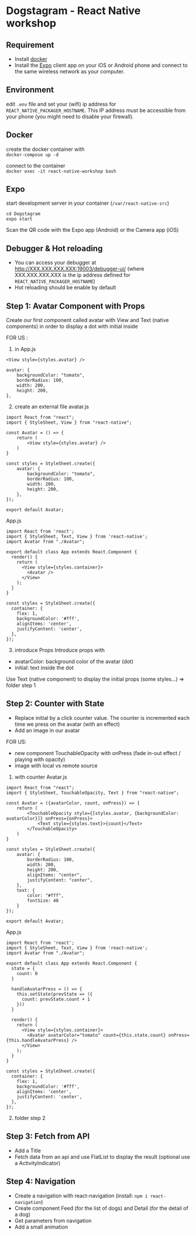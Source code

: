 # Dogstagram - React Native workshop

## Requirement
- Install [docker](https://www.docker.com/products/docker-desktop)
- Install the [Expo](https://expo.io/) client app on your iOS or Android phone and connect to the same wireless network as your computer.

## Environment
edit `.env` file and set your (wifi) ip address for `REACT_NATIVE_PACKAGER_HOSTNAME`. This IP address must be accessible from your phone (you might need to disable your firewall).

## Docker
create the docker container with \
`docker-compose up -d`

connect to the container \
`docker exec -it react-native-workshop bash`

## Expo
start development server in your container (`/var/react-native-src`)
```
cd Dogstagram
expo start
```

Scan the QR code with the Expo app (Android) or the Camera app (iOS)

## Debugger & Hot reloading
- You can access your debugger at http://XXX.XXX.XXX.XXX:19003/debugger-ui/ (where XXX.XXX.XXX.XXX is the ip address defined for `REACT_NATIVE_PACKAGER_HOSTNAME`)
- Hot reloading should be enable by default

## Step 1: Avatar Component with Props
Create our first component called avatar with View and Text (native components) in order to display a dot with initial inside

FOR US :
1. in App.js
```
<View style={styles.avatar} />

avatar: {
    backgroundColor: "tomato",
    borderRadius: 100,
    width: 200,
    height: 200,
},
```

2. create an external file avatar.js
```
import React from "react";
import { StyleSheet, View } from "react-native";

const Avatar = () => {
    return (
        <View style={styles.avatar} />
    )
}

const styles = StyleSheet.create({
    avatar: {
        backgroundColor: "tomato",
        borderRadius: 100,
        width: 200,
        height: 200,
    },
});

export default Avatar;
```

App.js
```
import React from 'react';
import { StyleSheet, Text, View } from 'react-native';
import Avatar from "./Avatar";

export default class App extends React.Component {
  render() {
    return (
      <View style={styles.container}>
        <Avatar />
      </View>
    );
  }
}

const styles = StyleSheet.create({
  container: {
    flex: 1,
    backgroundColor: '#fff',
    alignItems: 'center',
    justifyContent: 'center',
  },
});
```

3. introduce Props
Introduce props with
- avatarColor: background color of the avatar (dot)
- initial: text inside the dot

Use Text (native component) to display the initial props (some styles...)
=> folder step 1

## Step 2: Counter with State
- Replace initial by a click counter value. The counter is incremented each time we press on the avatar (with an effect)
- Add an image in our avatar

FOR US:
- new component TouchableOpacity with onPress (fade in-out effect / playing with opacity)
- image with local vs remote source

1. with counter
Avatar.js 
```
import React from "react";
import { StyleSheet, TouchableOpacity, Text } from "react-native";

const Avatar = ({avatarColor, count, onPress}) => {
    return (
        <TouchableOpacity style={[styles.avatar, {backgroundColor: avatarColor}]} onPress={onPress}>
            <Text style={styles.text}>{count}</Text>
        </TouchableOpacity>
    )
}

const styles = StyleSheet.create({
    avatar: {
        borderRadius: 100,
        width: 200,
        height: 200,
        alignItems: "center",
        justifyContent: "center",
    },
    text: {
        color: "#fff",
        fontSize: 48
    }
});

export default Avatar;
```

App.js
```
import React from 'react';
import { StyleSheet, Text, View } from 'react-native';
import Avatar from "./Avatar";

export default class App extends React.Component {
  state = {
    count: 0
  }

  handleAvatarPress = () => {
    this.setState(prevState => ({
      count: prevState.count + 1
    }))
  }

  render() {
    return (
      <View style={styles.container}>
        <Avatar avatarColor="tomato" count={this.state.count} onPress={this.handleAvatarPress} />
      </View>
    );
  }
}

const styles = StyleSheet.create({
  container: {
    flex: 1,
    backgroundColor: '#fff',
    alignItems: 'center',
    justifyContent: 'center',
  },
});
```

2. folder step 2

## Step 3: Fetch from API
- Add a Title
- Fetch data from an api and use FlatList to display the result (optional use a ActivityIndicator)

## Step 4: Navigation
- Create a navigation with react-navigation (install: `npm i react-navigation`)
- Create component Feed (for the list of dogs) and Detail (for the detail of a dog)
- Get parameters from navigation
- Add a small animation